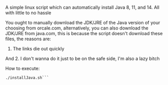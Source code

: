 A simple linux script which can automatically install Java 8, 11, and 14. All with little to no hassle

You ought to manually download the JDK/JRE of the Java version of your choosing from orcale.com, alternatively, you can also download the JDK/JRE from java.com, this is because the script doesn't download these files, the reasons are:

1. The links die out quickly

And 2. I don't wanna do it just to be on the safe side, I'm also a lazy bitch



How to execute:

```chmod +x installJava.sh (or installJavaJVM.sh if you downloaded that instead)
./installJava.sh```

